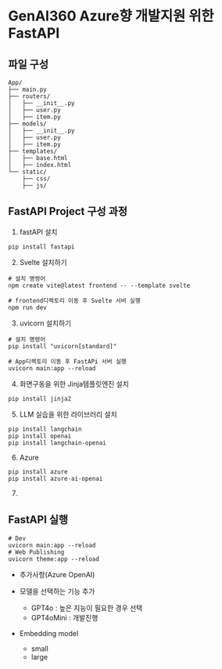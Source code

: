 # GenAI360 Azure향 개발지원 위한 FastAPI
## 파일 구성
```shell
App/
├── main.py
├── routers/
│   ├── __init__.py
│   ├── user.py
│   ├── item.py
├── models/
│   ├── __init__.py
│   ├── user.py
│   ├── item.py
├── templates/
│   ├── base.html
│   ├── index.html
└── static/
    ├── css/
    ├── js/
```

## FastAPI Project 구성 과정
1. fastAPI 설치
```shell
pip install fastapi
```
2. Svelte 설치하기
```shell
# 설치 명령어
npm create vite@latest frontend -- --template svelte

# frontend디렉토리 이동 후 Svelte 서버 실행
npm run dev
```

3. uvicorn 설치하기
```shell
# 설치 명령어
pip install "uvicorn[standard]"

# App디렉토리 이동 후 FastAPi 서버 실행
uvicorn main:app --reload
```

4. 화면구동을 위한 Jinja템플릿엔진 설치
```shell
pip install jinja2
```

5. LLM 실습을 위한 라이브러리 설치
```shell
pip install langchain
pip install openai
pip install langchain-openai
```

6. Azure
```shell
pip install azure
pip install azure-ai-openai
```

7. 

## FastAPI 실행
```shell
# Dev
uvicorn main:app --reload
# Web Publishing
uvicorn theme:app --reload
```

* 추가사항(Azure OpenAI)
- 모델을 선택하는 기능 추가
    - GPT4o       : 높은 지능이 필요한 경우 선택
    - GPT4oMini   : 개발진행



- Embedding model
    - small
    - large